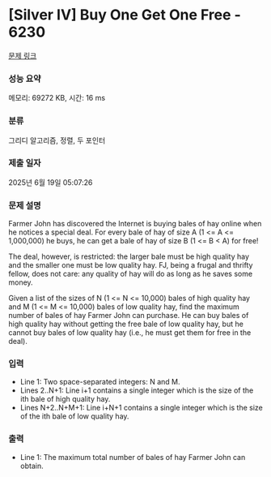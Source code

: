 # [Silver IV] Buy One Get One Free - 6230 

[문제 링크](https://www.acmicpc.net/problem/6230) 

### 성능 요약

메모리: 69272 KB, 시간: 16 ms

### 분류

그리디 알고리즘, 정렬, 두 포인터

### 제출 일자

2025년 6월 19일 05:07:26

### 문제 설명

<p>Farmer John has discovered the Internet is buying bales of hay online when he notices a special deal. For every bale of hay of size A (1 <= A <= 1,000,000) he buys, he can get a bale of hay of size B (1 <= B < A) for free!</p>

<p>The deal, however, is restricted: the larger bale must be high quality hay and the smaller one must be low quality hay. FJ, being a frugal and thrifty fellow, does not care: any quality of hay will do as long as he saves some money.</p>

<p>Given a list of the sizes of N (1 <= N <= 10,000) bales of high quality hay and M (1 <= M <= 10,000) bales of low quality hay, find the maximum number of bales of hay Farmer John can purchase.  He can buy bales of high quality hay without getting the free bale of low quality hay, but he cannot buy bales of low quality hay (i.e., he must get them for free in the deal).</p>

### 입력 

 <ul>
	<li>Line 1: Two space-separated integers: N and M.</li>
	<li>Lines 2..N+1: Line i+1 contains a single integer which is the size of the ith bale of high quality hay.</li>
	<li>Lines N+2..N+M+1: Line i+N+1 contains a single integer which is the size of the ith bale of low quality hay.</li>
</ul>

<p> </p>

### 출력 

 <ul>
	<li>Line 1: The maximum total number of bales of hay Farmer John can obtain.</li>
</ul>

